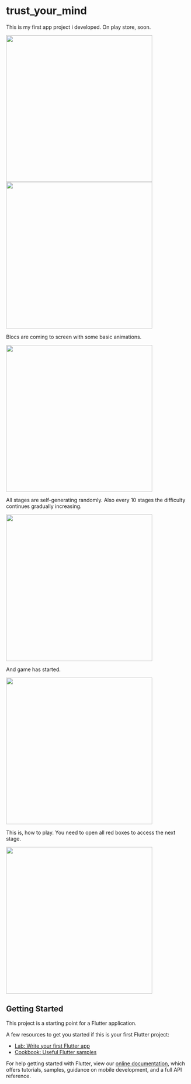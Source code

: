 # trust_your_mind


This is my first app project i developed. On play store, soon. 

<img src="assets/Images/bigpic.png" height ="400" >
<img src="assets/Images/mainpage.png" width ="400">


 Blocs are coming to screen with some basic animations.  
 
<img src="assets/Images/blocs.png" width ="400">


 All stages are self-generating randomly. Also every 10 stages the difficulty continues gradually increasing.
 
<img src="assets/Images/tutorial1.png" width ="400">


 And game has started.
 
<img src="assets/Images/tutorial2.png" width ="400">


This is, how to play. You need to open all red boxes to access the next stage. 

<img src="assets/Images/tutorial3.png" width ="400">

## Getting Started

This project is a starting point for a Flutter application.

A few resources to get you started if this is your first Flutter project:

- [Lab: Write your first Flutter app](https://flutter.dev/docs/get-started/codelab)
- [Cookbook: Useful Flutter samples](https://flutter.dev/docs/cookbook)

For help getting started with Flutter, view our
[online documentation](https://flutter.dev/docs), which offers tutorials,
samples, guidance on mobile development, and a full API reference.
